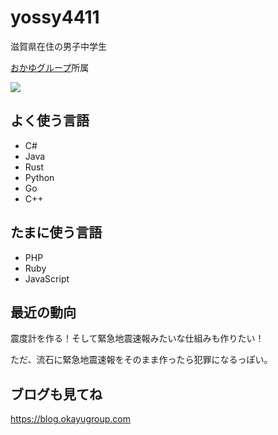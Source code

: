 # yossy4411

滋賀県在住の男子中学生

[おかゆグループ](https://github.com/okayugroup)所属

![](https://komarev.com/ghpvc/?username=yossy4411&color=green)

## よく使う言語
- C#
- Java
- Rust
- Python
- Go
- C++

## たまに使う言語
- PHP
- Ruby
- JavaScript

## 最近の動向

震度計を作る！そして緊急地震速報みたいな仕組みも作りたい！

ただ、流石に緊急地震速報をそのまま作ったら犯罪になるっぽい。


## ブログも見てね

https://blog.okayugroup.com
